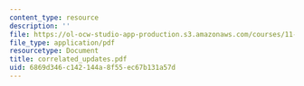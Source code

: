 ```yaml
---
content_type: resource
description: ''
file: https://ol-ocw-studio-app-production.s3.amazonaws.com/courses/11-521-spatial-database-management-and-advanced-geographic-information-systems-spring-2003/6869d346c142144a8f55ec67b131a57d_correlated_updates.pdf
file_type: application/pdf
resourcetype: Document
title: correlated_updates.pdf
uid: 6869d346-c142-144a-8f55-ec67b131a57d
---
```

